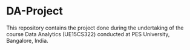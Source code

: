 # DA-Project

This repository contains the project done during the undertaking of the course Data Analytics (UE15CS322) conducted at PES University, Bangalore, India.
